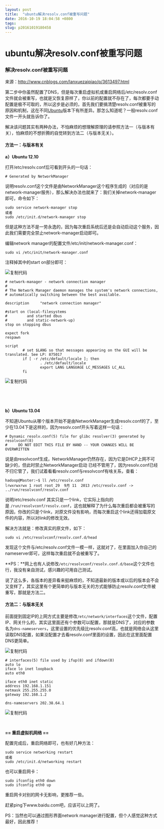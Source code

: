 ```yaml
---
layout: post
title:  "ubuntu解决resolv.conf被重写问题"
date: 2016-10-19 18:04:58 +0800
tags: 
slug: p20161019180458
---
```


# ubuntu解决resolv.conf被重写问题





### 解决resolv.conf被重写问题


来源：<http://www.cnblogs.com/lanxuezaipiao/p/3613497.html>  
 


第二步中你虽然配置了DNS，但是每次重启虚拟机或重启网络后/etc/resolv.conf文件就会被重写，也就是又恢复原样了，你以前的配置就不存在了，每次都要手动配置是极不可取的，所以这步是必须的，首先我们要搞清楚resolv.conf被重写的原因和机制，这在不同[Ubuntu](https://so.csdn.net/so/search?q=Ubuntu&spm=1001.2101.3001.7020)版本下有所差异。那怎么知道呢？一般resolv.conf文件一开头就告诉你了。


解决该问题其实有两种办法，不怕麻烦的想理解原理的请参照方法一（与版本有关），怕麻烦的不想折腾的自觉转到方法二（与版本无关）。


  
 


#### 方法一：与版本有关


**a）Ubuntu 12.10**


打开/etc/resolv.conf后可看到开头的一句话：




```
# Generated by NetworkManager
```


说明resolv.conf这个文件是由NetworkManager这个程序生成的（对应的是network-manager服务），那么解决办法也就来了：我们关掉network-manager即可，命令如下：




```
sudo service network-manager stop 
或者
sudo /etc/init.d/network-manager stop
```


但是这种方法不是一劳永逸的，因为每次重启系统后还是会自动启动这个服务，因此我们需要完全禁止network-manager启动即可。


编辑network manager的配置文件/etc/init/network-manager.conf：




```
sudo vi /etc/init/network-manager.conf
```


注释掉其中的start on部分即可：




![复制代码](http://common.cnblogs.com/images/copycode.gif)


```
# network-manager - network connection manager
#
# The Network Manager daemon manages the system's network connections,
# automatically switching between the best available.

description     "network connection manager"

#start on (local-filesystems
#         and started dbus
#         and static-network-up)
stop on stopping dbus

expect fork
respawn

script
        # set $LANG so that messages appearing on the GUI will be translated. See LP: 875017
        if [ -r /etc/default/locale ]; then
                . /etc/default/locale
                export LANG LANGUAGE LC_MESSAGES LC_ALL
        fi
```


![复制代码](http://common.cnblogs.com/images/copycode.gif)


 


 


**b）Ubuntu 13.04**


不知道Ubuntu从哪个版本开始不是由NetworkManager生成resolv.conf的了，至少在13.04下是这样的，因为resolv.conf开头写着这样一句话：




```
# Dynamic resolv.conf(5) file for glibc resolver(3) generated by resolvconf(8)
#     DO NOT EDIT THIS FILE BY HAND -- YOUR CHANGES WILL BE OVERWRITTEN
```


说是由resolvconf生成，NetworkManager仍然存在，因为它是DHCP上网不可缺少的，但此时禁止NetworkManager启动 已经不管用了，因为resolv.conf已经不归它管了，我们试着看看resolv.conf与resolvconf有啥关系，查看：




```
hadoop@Master:~$ ll /etc/resolv.conf
lrwxrwxrwx 1 root root 29  9月 11  2013 /etc/resolv.conf -> ../run/resolvconf/resolv.conf
```


说明/etc/resolv.conf 其实只是一个link，它实际上指向的是 `/run/resolvconf/resolv.conf`，这也就解释了为什么每次重启都会被重写的原因，你改的只是个link，对原文件没有影响，而每次重启这个link还得加载原文件的内容，所以对link的修改无效。


解决方法就是：修改真实的原文件，如下：




```
sudo vi /etc/resolvconf/resolv.conf.d/head
```


发现这个文件与/etc/resolv.conf文件一模一样，这就对了，在里面加入你自己的nameserver即可，这样每次重启就不会被重写了。


**PS：**网上也有人说修改`/etc/resolvconf/resolv.conf.d/base`这个文件也行，我没有亲自测试，感兴趣的可用自己测试。  
 


  
 


说了这么多，各版本的差异看来挺麻烦的，不知道最新的版本或以后的版本会不会又变样了，其实这里有个更简单的与版本无关的方式能够防止resolv.conf文件被重写，那就是方法二。


  
 


#### 方法二：与版本无关


前面提到固定IP的上网方式主要是修改`/etc/network/interfaces`这个文件，配置IP、网关什么的，其实这里面还有个参数可以配置，那就是DNS了，对应的参数名为`dns-nameservers`，这里设置的优先级比resolv.conf高，也就是网络会从这里读取DNS配置，如果没配置才去看resolv.conf里面的设置，因此在这里面配置DNS更简单。




![复制代码](http://common.cnblogs.com/images/copycode.gif)


```
# interfaces(5) file used by ifup(8) and ifdown(8)
auto lo
iface lo inet loopback
auto eth0

iface eth0 inet static
address 192.168.1.151
netmask 255.255.255.0
gateway 192.168.1.2

dns-nameservers 202.38.64.1
```


![复制代码](http://common.cnblogs.com/images/copycode.gif)



   

**== 重启虚拟机网络 ==**  
 


配置完成后，重启网络即可，也有好几种方法：




```
sudo service networking restart 
或者
sudo /etc/init.d/networking restart
```


也可以重启网卡：




```
sudo ifconfig eth0 down 
sudo ifconfig eth0 up
```


重启网卡对别的网卡无影响，更推荐一些。


赶紧ping下www.baidu.com吧，应该可以上网了。


  
 


PS：当然也可以通过图形界面network manager进行配置，但个人感觉这种方式最好，因此推荐！




